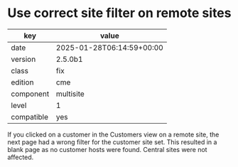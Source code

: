 [//]: # (werk v2)
# Use correct site filter on remote sites

key        | value
---------- | ---
date       | 2025-01-28T06:14:59+00:00
version    | 2.5.0b1
class      | fix
edition    | cme
component  | multisite
level      | 1
compatible | yes

If you clicked on a customer in the Customers view on a remote site, the next page had a wrong
filter for the customer site set. This resulted in a blank page as no customer
hosts were found. Central sites were not affected.
